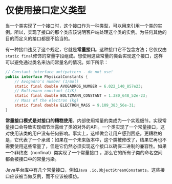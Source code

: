# 仅使用接口定义类型

当一个类实现了一个接口时，这个接口作为一种类型，可以用来引用一个类的实例。所以，实现了接口的那个类应该说明客户端处理这个类的实例。为任何其他的目的而定义的接口都是不恰当的。

有一种接口违反了这个规定，它就是**常量接口**。这种接口它不包含方法；它仅仅由`static final`修饰的常量字段组成。想使用这些常量的类会实现这个接口，这样可以避免通过类名来访问常量名的情况。如下所示：

```java
// Constant interface antipattern - do not use!
public interface PhysicalConstants {
	// Avogadro's number (1/mol)
	static final double AVOGADROS_NUMBER = 6.022_140_857e23;
	// Boltzmann constant (J/K)
	static final double BOLTZMANN_CONSTANT = 1.380_648_52e-23;
	// Mass of the electron (kg)
	static final double ELECTRON_MASS = 9.109_383_56e-31;
}
```

**常量接口模式是对接口的糟糕使用**。内部使用常量的类成为一个实现细节。实现常量接口会导致实现细节泄露给了类的对外的API。一个类实现了一个常量接口，这对使用该类的用户没有任何影响。事实上，这样做会让用户感到困惑。更糟糕的是，它代表了一个承诺：如果在一个未来版本中，这个类被修改了，结果它再也不需要使用这些常量了，但是它仍然必须实现这个接口以确保二进制的兼容性。如果一个非终态（nonfinal）类实现了一个常量接口	，那么它的所有子类的命名空间都会被接口中的常量污染。

Java平台库中有几个常量接口，例如`Java .io.ObjectStreamConstants`。这些接口应该被当做反例，而不应该被模仿。